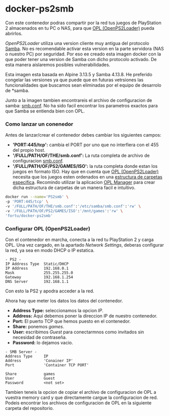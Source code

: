 # docker-ps2smb

Con este contenedor podras compartir por la red tus juegos de PlayStation 2 almacenados en tu PC o NAS, para que [OPL (OpenPS2Loader)](https://github.com/ps2homebrew/Open-PS2-Loader) pueda abrirlos.

*OpenPS2Loader* utiliza una version cliente muy antigua del protocolo [Samba](https://es.wikipedia.org/wiki/Samba_(software)). No es recomendable activar esta version en la parte servidora (NAS o nuestro PC) por seguridad. Por eso ee creado esta imagen docker con la que poder tener una version de Samba con dicho protocolo activado. De esta manera aislaremos posibles vulnerabilidades.

Esta imagen esta basada en Alpine 3.13.5 y Samba 4.13.8. He preferido congelar las versiones ya que puede que en futuras vetrsiones las funcionalidades que buscamos sean eliminadas por el equipo de desarrolo de *samba.

Junto a la imagen tambien encontrareis el archivo de configuracion de samba: [smb.conf](smb.conf). No ha sido facil encontrar los parametros exactos para que Samba se entienda bien con OPL.

### Como lanzar un conenedor

Antes de lanzar/crear el contenedor debes cambiar los siguientes campos:

* **'PORT:445/tcp':** cambia el PORT por uno que no interfiera con el 455 del propio host.
* **'/FULL/PATH/OF/THE/smb.conf':** La ruta completa de archivo de configuracion [smb.conf](smb.conf).
* **'/FULL/PATH/OF/PS2/GAMES/ISO':** la ruta completa donde estan los juegos en formato ISO. Hay que en cuenta que [OPL (OpenPS2Loader)](https://github.com/ps2homebrew/Open-PS2-Loader) necesita que los juegos esten ordenados en una [estructura de carpetas especifica](https://github.com/ps2homebrew/Open-PS2-Loader#how-to-use). Recomindo utilizar la aplicacion [OPL Manager](https://oplmanager.com/site/) para crear dicha estructura de carpetas de un manera facil e intuitivo.

```Bash
docker run --name='PS2smb' \
-p 'PORT:445/tcp' \
-v '/FULL/PATH/OF/THE/smb.conf':'/etc/samba/smb.conf':'rw' \
-v '/FULL/PATH/OF/PS2/GAMES/ISO':'/mnt/games':'rw' \
'fortu/docker-ps2smb'
```

### Configurar OPL (OpenPS2Loader)

Con el contenedor en marcha, conecta a la red tu PlayStation 2 y carga OPL. Una vez cargado, en la apartado *Network Settings*, deberas configurar la red, ya sea en modo DHCP o IP estatica.

```text
- PS2 -
IP Address Type  Static/DHCP
IP Address       192.168.0.1
Mask             255.255.255.0
Gateway          192.168.1.254
DNS Server       192.168.1.1
```
Con esto la PS2 y apodra acceder a la red.

Ahora hay que meter los datos los datos del contenedor.

* **Address Type:** seleccionamos la opcion *IP*.
* **Address:** Aquí debemos poner la direccion IP de nuestro contenedor.
* **Port:** El puerto TCP que hemos puesto en el contenedor.
* **Share:** ponemos *games*.
* **User:** escribimos *Guest* para conectarmnos como invitados sin necesidad de contraseña.
* **Password:** lo dejamos vacio.

```text
- SMB Server -
Address Type     IP
Address          'Conainer IP'
Port             'Container TCP PORT'

Share            games
User             Guest
Password         <not set>
```

Tambien teneis la opcion de copiar el archivo de configuracion de OPL a vuestra memory card y que directamente cargue la configuracion de red. Podeis encontrar los archivos de configuracion de OPL en la siguiente carpeta del repositorio.
